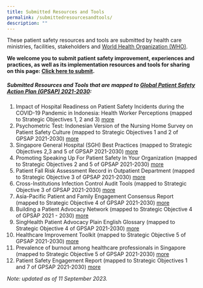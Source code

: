 ```yaml
---
title: Submitted Resources and Tools
permalink: /submittedresourcesandtools/
description: ""
---
```

These patient safety resources and tools are submitted by health care ministries, facilities, stakeholders and [World Health Organization (WHO)](https://www.who.int/).

**We welcome you to submit patient safety improvement, experiences and practices, as well as its implementation resources and tools for sharing on this page: 
[Click here to submit](https://form.gov.sg/64631e5f0fbfe400126c8e0d).**

##### Submitted Resources and Tools that are mapped to [Global Patient Safety Action Plan (GPSAP) 2021-2030](https://www.who.int/teams/integrated-health-services/patient-safety/policy/global-patient-safety-action-plan):
1. Impact of Hospital Readiness on Patient Safety Incidents during the COVID-19 Pandemic in Indonesia: Health Worker Perceptions (mapped to Strategic Objectives 1, 2 and 3) [more]( /resources-and-tools/tools-and-resources/gkpsfilea11/)
2. Psychometric Test: Indonesian Version of the Nursing Home Survey on Patient Safety Culture (mapped to Strategic Objectives 1 and 2 of GPSAP 2021-2030) [more](/resources-and-tools/tools-and-resources/gkpsfilea12)
3. Singapore General Hospital (SGH) Best Practices  (mapped to Strategic Objectives 2,3 and 5 of GPSAP 2021-2030) [more](/resources-and-tools/tools-and-resources/sghbestpracticesso235/)
4. Promoting Speaking Up For Patient Safety In Your Organization (mapped to Strategic Objectives 2 and 5 of GPSAP 2021-2030) [more](/resources-and-tools/tools-and-resources/teamspeak)
5. Patient Fall Risk Assessment Record in Outpatient Department (mapped to Strategic Objective 3 of GPSAP 2021-2030) [more ](/tools-and-resources/tools-and-resources/pfrar/)
6. Cross-Institutions Infection Control Audit Tools (mapped to Strategic Objective 3 of GPSAP 2021-2030) [more](/resources-and-tools/tools-and-resources/ciic/)
7. Asia-Pacific Patient and Family Engagement Consensus Report (mapped to Strategic Objective 4 of GPSAP 2021-2030) [more](/tools-and-resources/tools-and-resources/patientfamilyconsensus/)
8. Building a Patient Advocacy Network (mapped to Strategic Objective 4 of GPSAP 2021 - 2030) [more]( /resources-and-tools/tools-and-resources/SPAN)
9. SingHealth Patient Advocacy Plain English Glossary (mapped to Strategic Objective 4 of GPSAP 2021-2030) [more](/tools-and-resources/tools-and-resources/plainenglishglossary/)
10. Healthcare Improvement Toolkit (mapped to Strategic Objective 5 of GPSAP 2021-2030) [more](/tools-and-resources/tools-and-resources/improvementtoolkit/)
11. Prevalence of burnout among healthcare professionals in Singapore (mapped to Strategic Objective 5 of GPSAP 2021-2030) [more]( /resources-and-tools/tools-and-resources/burnout)
12. Patient Safety Engagement Report (mapped to Strategic Objectives 1 and 7 of GPSAP 2021-2030) [more]( /resources-and-tools/tools-and-resources/paser)


*Note: updated as of 11 September 2023.*